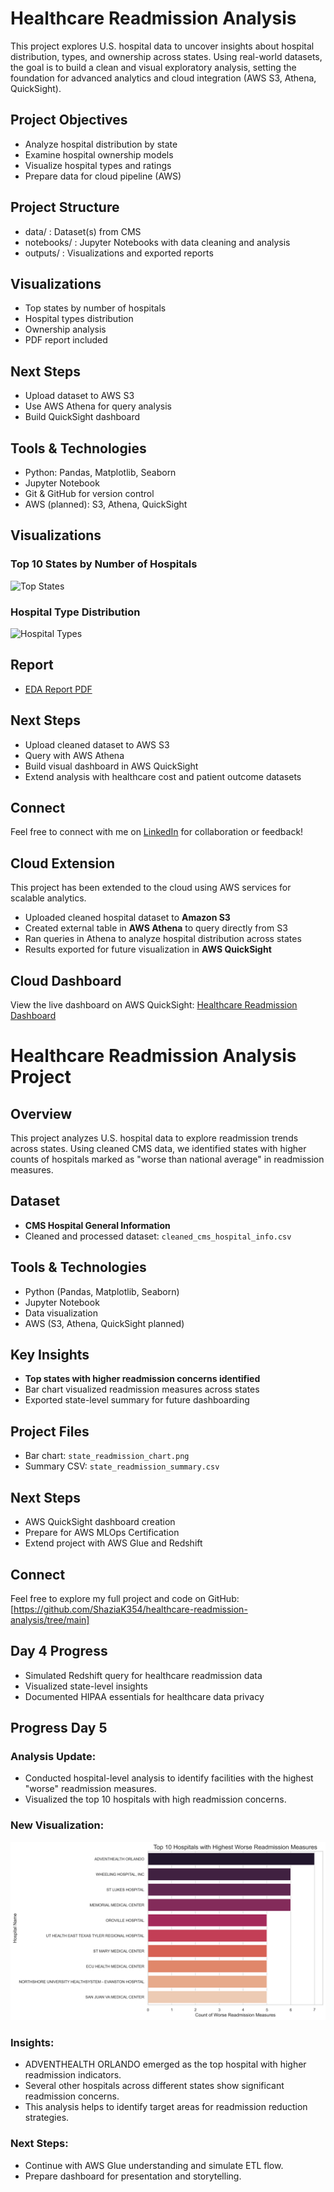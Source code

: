 #  Healthcare Readmission Analysis 

This project explores U.S. hospital data to uncover insights about hospital distribution, types, and ownership across states. Using real-world datasets, the goal is to build a clean and visual exploratory analysis, setting the foundation for advanced analytics and cloud integration (AWS S3, Athena, QuickSight).

## Project Objectives
- Analyze hospital distribution by state
- Examine hospital ownership models
- Visualize hospital types and ratings
- Prepare data for cloud pipeline (AWS)

## Project Structure

- data/ : Dataset(s) from CMS
- notebooks/ : Jupyter Notebooks with data cleaning and analysis
- outputs/ : Visualizations and exported reports

## Visualizations
- Top states by number of hospitals
- Hospital types distribution
- Ownership analysis
- PDF report included

## Next Steps
- Upload dataset to AWS S3
- Use AWS Athena for query analysis
- Build QuickSight dashboard

## Tools & Technologies
- Python: Pandas, Matplotlib, Seaborn
- Jupyter Notebook
- Git & GitHub for version control
- AWS (planned): S3, Athena, QuickSight

## Visualizations

### Top 10 States by Number of Hospitals
![Top States](outputs/top_states_hospitals.png)

### Hospital Type Distribution
![Hospital Types](outputs/hospital_type_distribution.png)

## Report
- [EDA Report PDF](outputs/EDA_Hospital_info.pdf)

## Next Steps
- Upload cleaned dataset to AWS S3
- Query with AWS Athena
- Build visual dashboard in AWS QuickSight
- Extend analysis with healthcare cost and patient outcome datasets

## Connect
Feel free to connect with me on [LinkedIn](https://www.linkedin.com/in/shazia-kashif-958621262/) for collaboration or feedback!
##  Cloud Extension

This project has been extended to the cloud using AWS services for scalable analytics.

-  Uploaded cleaned hospital dataset to **Amazon S3**
-  Created external table in **AWS Athena** to query directly from S3
-  Ran queries in Athena to analyze hospital distribution across states
- Results exported for future visualization in **AWS QuickSight**


## Cloud Dashboard

View the live dashboard on AWS QuickSight:
[Healthcare Readmission Dashboard](https://us-east-1.quicksight.aws.amazon.com/sn/dashboards/c1b0e242-7a30-4448-a77d-afda5890e77f)

#  Healthcare Readmission Analysis Project

## Overview
This project analyzes U.S. hospital data to explore readmission trends across states. Using cleaned CMS data, we identified states with higher counts of hospitals marked as "worse than national average" in readmission measures.

## Dataset
- **CMS Hospital General Information**
- Cleaned and processed dataset: `cleaned_cms_hospital_info.csv`

## Tools & Technologies
- Python (Pandas, Matplotlib, Seaborn)
- Jupyter Notebook
- Data visualization
- AWS (S3, Athena, QuickSight planned)

## Key Insights
- **Top states with higher readmission concerns identified**
- Bar chart visualized readmission measures across states
- Exported state-level summary for future dashboarding

## Project Files
- Bar chart: `state_readmission_chart.png`
- Summary CSV: `state_readmission_summary.csv`

## Next Steps
- AWS QuickSight dashboard creation
- Prepare for AWS MLOps Certification 
- Extend project with AWS Glue and Redshift

## Connect
Feel free to explore my full project and code on GitHub: [https://github.com/ShaziaK354/healthcare-readmission-analysis/tree/main]

## Day 4 Progress
-  Simulated Redshift query for healthcare readmission data
- Visualized state-level insights
- Documented HIPAA essentials for healthcare data privacy

##  Progress Day 5 

### Analysis Update:
- Conducted hospital-level analysis to identify facilities with the highest "worse" readmission measures.
- Visualized the top 10 hospitals with high readmission concerns.

### New Visualization:
![Top 10 Hospitals Readmission](output/day5_hospital_readmission_chart.png)

### Insights:
- ADVENTHEALTH ORLANDO emerged as the top hospital with higher readmission indicators.
- Several other hospitals across different states show significant readmission concerns.
- This analysis helps to identify target areas for readmission reduction strategies.

### Next Steps:
- Continue with AWS Glue understanding and simulate ETL flow.
- Prepare dashboard for presentation and storytelling.



